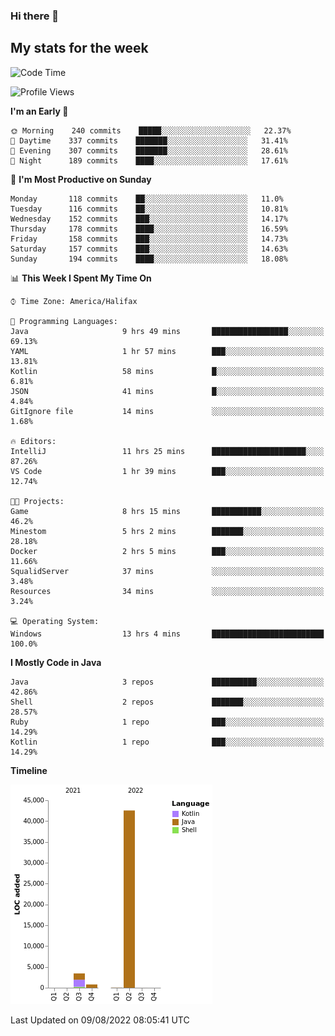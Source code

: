 ### Hi there 👋

## My stats for the week
<!--START_SECTION:waka-->
![Code Time](http://img.shields.io/badge/Code%20Time-369%20hrs%2013%20mins-blue)

![Profile Views](http://img.shields.io/badge/Profile%20Views-0-blue)

**I'm an Early 🐤** 

```text
🌞 Morning    240 commits    █████░░░░░░░░░░░░░░░░░░░░   22.37% 
🌆 Daytime    337 commits    ███████░░░░░░░░░░░░░░░░░░   31.41% 
🌃 Evening    307 commits    ███████░░░░░░░░░░░░░░░░░░   28.61% 
🌙 Night      189 commits    ████░░░░░░░░░░░░░░░░░░░░░   17.61%

```
📅 **I'm Most Productive on Sunday** 

```text
Monday       118 commits    ██░░░░░░░░░░░░░░░░░░░░░░░   11.0% 
Tuesday      116 commits    ██░░░░░░░░░░░░░░░░░░░░░░░   10.81% 
Wednesday    152 commits    ███░░░░░░░░░░░░░░░░░░░░░░   14.17% 
Thursday     178 commits    ████░░░░░░░░░░░░░░░░░░░░░   16.59% 
Friday       158 commits    ███░░░░░░░░░░░░░░░░░░░░░░   14.73% 
Saturday     157 commits    ███░░░░░░░░░░░░░░░░░░░░░░   14.63% 
Sunday       194 commits    ████░░░░░░░░░░░░░░░░░░░░░   18.08%

```


📊 **This Week I Spent My Time On** 

```text
⌚︎ Time Zone: America/Halifax

💬 Programming Languages: 
Java                     9 hrs 49 mins       █████████████████░░░░░░░░   69.13% 
YAML                     1 hr 57 mins        ███░░░░░░░░░░░░░░░░░░░░░░   13.81% 
Kotlin                   58 mins             █░░░░░░░░░░░░░░░░░░░░░░░░   6.81% 
JSON                     41 mins             █░░░░░░░░░░░░░░░░░░░░░░░░   4.84% 
GitIgnore file           14 mins             ░░░░░░░░░░░░░░░░░░░░░░░░░   1.68%

🔥 Editors: 
IntelliJ                 11 hrs 25 mins      █████████████████████░░░░   87.26% 
VS Code                  1 hr 39 mins        ███░░░░░░░░░░░░░░░░░░░░░░   12.74%

🐱‍💻 Projects: 
Game                     8 hrs 15 mins       ███████████░░░░░░░░░░░░░░   46.2% 
Minestom                 5 hrs 2 mins        ███████░░░░░░░░░░░░░░░░░░   28.18% 
Docker                   2 hrs 5 mins        ███░░░░░░░░░░░░░░░░░░░░░░   11.66% 
SqualidServer            37 mins             ░░░░░░░░░░░░░░░░░░░░░░░░░   3.48% 
Resources                34 mins             ░░░░░░░░░░░░░░░░░░░░░░░░░   3.24%

💻 Operating System: 
Windows                  13 hrs 4 mins       █████████████████████████   100.0%

```

**I Mostly Code in Java** 

```text
Java                     3 repos             ██████████░░░░░░░░░░░░░░░   42.86% 
Shell                    2 repos             ███████░░░░░░░░░░░░░░░░░░   28.57% 
Ruby                     1 repo              ███░░░░░░░░░░░░░░░░░░░░░░   14.29% 
Kotlin                   1 repo              ███░░░░░░░░░░░░░░░░░░░░░░   14.29%

```


**Timeline**

![Chart not found](https://raw.githubusercontent.com/lyndseyy/lyndseyy/main/charts/bar_graph.png) 


 Last Updated on 09/08/2022 08:05:41 UTC
<!--END_SECTION:waka-->